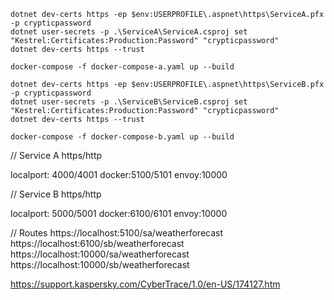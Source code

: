 ```
dotnet dev-certs https -ep $env:USERPROFILE\.aspnet\https\ServiceA.pfx -p crypticpassword
dotnet user-secrets -p .\ServiceA\ServiceA.csproj set "Kestrel:Certificates:Production:Password" "crypticpassword"
dotnet dev-certs https --trust

docker-compose -f docker-compose-a.yaml up --build
```

```
dotnet dev-certs https -ep $env:USERPROFILE\.aspnet\https\ServiceB.pfx -p crypticpassword
dotnet user-secrets -p .\ServiceB\ServiceB.csproj set "Kestrel:Certificates:Production:Password" "crypticpassword"
dotnet dev-certs https --trust

docker-compose -f docker-compose-b.yaml up --build
```

// Service A https/http

localport: 4000/4001 docker:5100/5101 envoy:10000

// Service B https/http

localport: 5000/5001 docker:6100/6101 envoy:10000

// Routes https://localhost:5100/sa/weatherforecast
https://localhost:6100/sb/weatherforecast
https://localhost:10000/sa/weatherforecast
https://localhost:10000/sb/weatherforecast

https://support.kaspersky.com/CyberTrace/1.0/en-US/174127.htm
